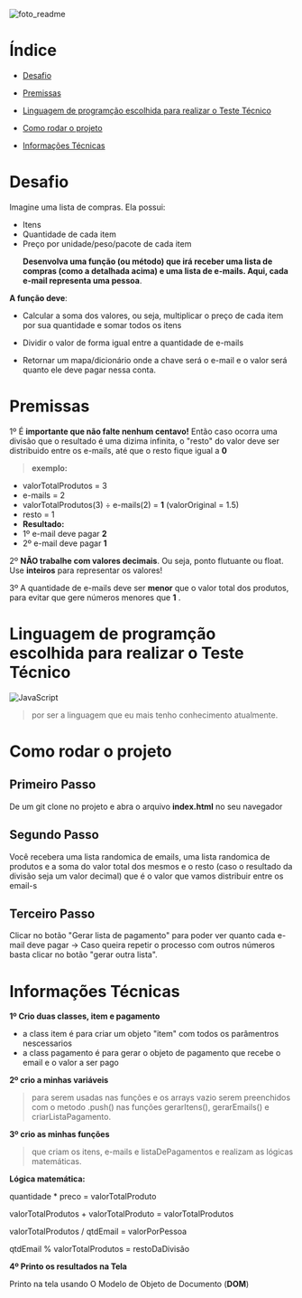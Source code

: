 
![foto_readme](https://user-images.githubusercontent.com/75455191/122658846-5f339a80-d148-11eb-8d08-efa6fb6971f6.png)


# Índice

- [Desafio](#Desafio)

- [Premissas](#Premissas)

- [Linguagem de programção escolhida para realizar o Teste Técnico](#Linguagem-de-programação-escolhida-para-realizar-o-Teste-Técnico)

- [Como rodar o projeto](#como-rodar-o-projeto)

- [Informações Técnicas](#Informações-Técnicas)


# Desafio

Imagine uma lista de compras. Ela possui:

<ul>

<li>Itens

<li>Quantidade de cada item

<li>Preço por unidade/peso/pacote de cada item

**Desenvolva uma função (ou método) que irá receber uma lista de compras (como a detalhada acima) e uma lista de e-mails. Aqui, cada e-mail representa uma pessoa**.
</ul>

**A função deve**:

- Calcular a soma dos valores, ou seja, multiplicar o preço de cada item por sua quantidade e somar todos os itens

- Dividir o valor de forma igual entre a quantidade de e-mails

- Retornar um mapa/dicionário onde a chave será o e-mail e o valor será quanto ele deve pagar nessa conta.


# Premissas
1º É **importante que não falte nenhum centavo!** Então caso ocorra uma divisão que o resultado é uma dizima infinita, o "resto" do valor deve ser distribuido entre os e-mails, até que o resto fique igual a **0** 
>**exemplo:**
 - valorTotalProdutos = 3
 - e-mails = 2
 - valorTotalProdutos(3) ÷ e-mails(2) = **1** (valorOriginal = 1.5)
 - resto = 1
 - **Resultado:**
- 1º e-mail deve pagar **2**
- 2º e-mail deve pagar **1**

2º **NÃO trabalhe com valores decimais**. Ou seja, ponto flutuante ou float. Use **inteiros** para representar os valores!

3º A quantidade de e-mails deve ser **menor** que o valor total dos produtos, para evitar que gere números menores que **1** . 


# Linguagem de programção escolhida para realizar o Teste Técnico
  ![JavaScript](https://img.shields.io/badge/-JavaScript-333333?style=flat&logo=javascript)
> por ser a linguagem que eu mais tenho conhecimento atualmente.


# Como rodar o projeto

## Primeiro Passo
De um git clone no projeto e abra o arquivo **index.html** no seu navegador

## Segundo Passo

Você recebera uma lista randomica de emails, uma lista randomica de produtos e a soma do valor total dos mesmos e o resto (caso o resultado da divisão seja um valor decimal) que é o valor que vamos distribuir entre os email-s

## Terceiro Passo
Clicar no botão "Gerar lista de pagamento" para poder ver quanto cada e-mail deve pagar 
-> Caso queira repetir o processo com outros números basta clicar no botão "gerar outra lista".


# Informações Técnicas
**1º Crio duas classes, item e pagamento**
-  a class item é para criar um objeto "item" com todos os parâmentros nescessarios 
- a class pagamento é para gerar o objeto de pagamento que recebe o email e o valor a ser pago

**2º crio a minhas variáveis** 
> para serem usadas nas funções e os arrays vazio serem preenchidos com o metodo .push() nas funções gerarItens(), gerarEmails() e criarListaPagamento. 

**3º crio as minhas funções**
> que criam os itens, e-mails e listaDePagamentos e realizam as lógicas matemáticas.

**Lógica matemática:**

quantidade * preco = valorTotalProduto

valorTotalProdutos + valorTotalProduto = valorTotalProdutos

valorTotalProdutos / qtdEmail = valorPorPessoa

qtdEmail % valorTotalProdutos = restoDaDivisão

**4º Printo os resultados na Tela**

Printo na tela usando O Modelo de Objeto de Documento (**DOM**) 
